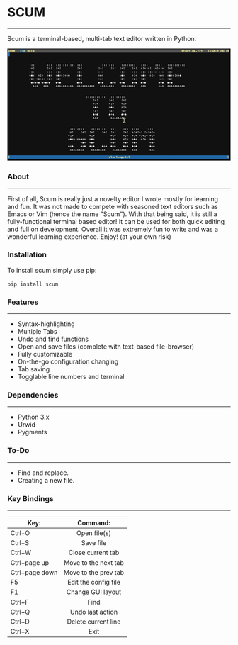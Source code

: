 # SCUM
------------
Scum is a terminal-based, multi-tab text editor written in Python.

![](https://github.com/CCareaga/scum/blob/master/src/docs/scum.gif?raw=true "Scum in urxvt!")

### About
------------
First of all, Scum is really just a novelty editor I wrote mostly for learning and fun. It was not made to compete with
seasoned text editors such as Emacs or Vim (hence the name "Scum"). With that being said, it is still a fully-functional
terminal based editor! It can be used for both quick editing and full on development. Overall it was extremely fun to write
and was a wonderful learning experience. Enjoy! (at your own risk)
### Installation
To install scum simply use pip:

```
pip install scum
```

### Features
------------
  - Syntax-highlighting
  - Multiple Tabs
  - Undo and find functions
  - Open and save files (complete with text-based file-browser)
  - Fully customizable
  - On-the-go configuration changing
  - Tab saving
  - Togglable line numbers and terminal

### Dependencies
------------
 - Python 3.x
 - Urwid
 - Pygments

### To-Do
------------
- Find and replace.
- Creating a new file.

### Key Bindings
------------
| Key:          | Command:              |
| ------------- |:---------------------:|
| Ctrl+O        | Open file(s)          |
| Ctrl+S        | Save file             |
| Ctrl+W        | Close current tab     |
| Ctrl+page up  | Move to the next tab  |
| Ctrl+page down| Move to the prev tab  |
| F5            | Edit the config file  |
| F1            | Change GUI layout     |
| Ctrl+F        | Find                  |
| Ctrl+Q        | Undo last action      |
| Ctrl+D        | Delete current line   |
| Ctrl+X        | Exit                  |

